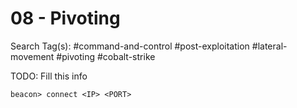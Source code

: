 # 08 - Pivoting

Search Tag(s): #command-and-control #post-exploitation #lateral-movement #pivoting #cobalt-strike

TODO: Fill this info

```
beacon> connect <IP> <PORT>
```